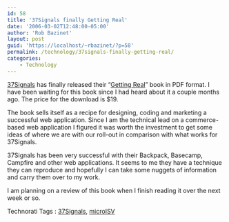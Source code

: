 ```yaml
---
id: 58
title: '37Signals finally Getting Real'
date: '2006-03-02T12:48:00-05:00'
author: 'Rob Bazinet'
layout: post
guid: 'https://localhost/~rbazinet/?p=58'
permalink: /technology/37signals-finally-getting-real/
categories:
    - Technology
---
```


[37Signals](https://www.37signals.com/) has finally released their “[Getting Real](https://gettingreal.37signals.com/)” book in PDF format. I have been waiting for this book since I had heard about it a couple months ago. The price for the download is $19.

The book sells itself as a recipe for designing, coding and marketing a successful web application. Since I am the technical lead on a commerce-based web application I figured it was worth the investment to get some ideas of where we are with our roll-out in comparison with what works for 37Signals.

37Signals has been very successful with their Backpack, Basecamp, Campfire and other web applications. It seems to me they have a technique they can reproduce and hopefully I can take some nuggets of information and carry them over to my work.

I am planning on a review of this book when I finish reading it over the next week or so.

Technorati Tags : [37Signals](https://technorati.com/tag/37Ssignals), [microISV](https://technorati.com/tag/microISV)